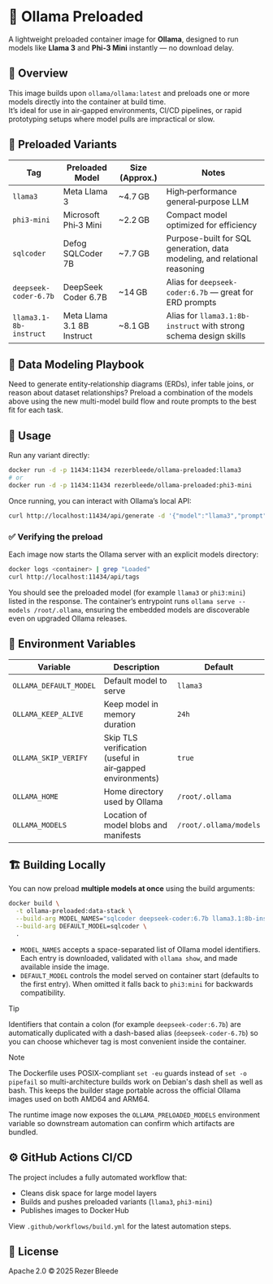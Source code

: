 # 🧠 Ollama Preloaded

A lightweight preloaded container image for **Ollama**, designed to run models like **Llama 3** and **Phi-3 Mini** instantly — no download delay.

## 🚀 Overview

This image builds upon `ollama/ollama:latest` and preloads one or more models directly into the container at build time.  
It’s ideal for use in air‑gapped environments, CI/CD pipelines, or rapid prototyping setups where model pulls are impractical or slow.

## 🧩 Preloaded Variants

| Tag | Preloaded Model | Size (Approx.) | Notes |
|-----|------------------|----------------|-------|
| `llama3` | Meta Llama 3 | ~4.7 GB | High‑performance general‑purpose LLM |
| `phi3-mini` | Microsoft Phi‑3 Mini | ~2.2 GB | Compact model optimized for efficiency |
| `sqlcoder` | Defog SQLCoder 7B | ~7.7 GB | Purpose-built for SQL generation, data modeling, and relational reasoning |
| `deepseek-coder-6.7b` | DeepSeek Coder 6.7B | ~14 GB | Alias for `deepseek-coder:6.7b` — great for ERD prompts |
| `llama3.1-8b-instruct` | Meta Llama 3.1 8B Instruct | ~8.1 GB | Alias for `llama3.1:8b-instruct` with strong schema design skills |

## 🧠 Data Modeling Playbook

Need to generate entity‑relationship diagrams (ERDs), infer table joins, or reason about dataset relationships? Preload a combination of the models above using the new multi-model build flow and route prompts to the best fit for each task.

## 🧱 Usage

Run any variant directly:
```bash
docker run -d -p 11434:11434 rezerbleede/ollama-preloaded:llama3
# or
docker run -d -p 11434:11434 rezerbleede/ollama-preloaded:phi3-mini
```

Once running, you can interact with Ollama’s local API:
```bash
curl http://localhost:11434/api/generate -d '{"model":"llama3","prompt":"Hello"}'
```

### ✅ Verifying the preload

Each image now starts the Ollama server with an explicit models directory:

```bash
docker logs <container> | grep "Loaded"
curl http://localhost:11434/api/tags
```

You should see the preloaded model (for example `llama3` or `phi3:mini`) listed in the response. The container’s entrypoint runs `ollama serve --models /root/.ollama`, ensuring the embedded models are discoverable even on upgraded Ollama releases.

## 🧰 Environment Variables

| Variable | Description | Default |
|-----------|-------------|----------|
| `OLLAMA_DEFAULT_MODEL` | Default model to serve | `llama3` |
| `OLLAMA_KEEP_ALIVE` | Keep model in memory duration | `24h` |
| `OLLAMA_SKIP_VERIFY` | Skip TLS verification (useful in air‑gapped environments) | `true` |
| `OLLAMA_HOME` | Home directory used by Ollama | `/root/.ollama` |
| `OLLAMA_MODELS` | Location of model blobs and manifests | `/root/.ollama/models` |

## 🏗️ Building Locally

You can now preload **multiple models at once** using the build arguments:
```bash
docker build \
  -t ollama-preloaded:data-stack \
  --build-arg MODEL_NAMES="sqlcoder deepseek-coder:6.7b llama3.1:8b-instruct" \
  --build-arg DEFAULT_MODEL=sqlcoder \
  .
```

* `MODEL_NAMES` accepts a space-separated list of Ollama model identifiers. Each entry is downloaded, validated with `ollama show`, and made available inside the image.
* `DEFAULT_MODEL` controls the model served on container start (defaults to the first entry). When omitted it falls back to `phi3:mini` for backwards compatibility.

> [!TIP]
> Identifiers that contain a colon (for example `deepseek-coder:6.7b`) are automatically duplicated with a dash-based alias (`deepseek-coder-6.7b`) so you can choose whichever tag is most convenient inside the container.

> [!NOTE]
> The Dockerfile uses POSIX-compliant `set -eu` guards instead of `set -o pipefail` so multi-architecture builds work on Debian's dash shell as well as bash. This keeps the builder stage portable across the official Ollama images used on both AMD64 and ARM64.

The runtime image now exposes the `OLLAMA_PRELOADED_MODELS` environment variable so downstream automation can confirm which artifacts are bundled.

## ⚙️ GitHub Actions CI/CD

The project includes a fully automated workflow that:
- Cleans disk space for large model layers
- Builds and pushes preloaded variants (`llama3`, `phi3-mini`)
- Publishes images to Docker Hub

View `.github/workflows/build.yml` for the latest automation steps.

## 📄 License
Apache 2.0 © 2025 Rezer Bleede
